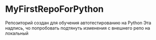 # MyFirstRepoForPython
Репозиторий создан для обучения автотестированию на Python
Эта надпись, чо попробовать подтянуть изменения с внешнего репо на локальный

